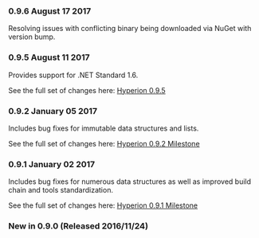 ### 0.9.6 August 17 2017

Resolving issues with conflicting binary being downloaded via NuGet with version bump.

### 0.9.5 August 11 2017

Provides support for .NET Standard 1.6.

See the full set of changes here: [Hyperion 0.9.5](https://github.com/akkadotnet/Hyperion/milestone/3)

### 0.9.2 January 05 2017
Includes bug fixes for immutable data structures and lists.

See the full set of changes here: [Hyperion 0.9.2 Milestone](https://github.com/akkadotnet/Hyperion/milestone/2)

### 0.9.1 January 02 2017
Includes bug fixes for numerous data structures as well as improved build chain and tools standardization.

See the full set of changes here: [Hyperion 0.9.1 Milestone](https://github.com/akkadotnet/Hyperion/milestone/1)

### New in 0.9.0 (Released 2016/11/24)
